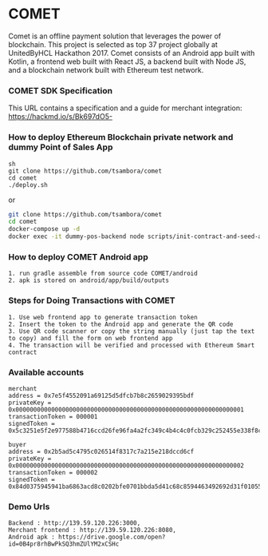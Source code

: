 # COMET
Comet is an offline payment solution that leverages the power of blockchain. This project is selected as top 37 project globally at UnitedByHCL Hackathon 2017. Comet consists of an Android app built with Kotlin, a frontend web built with React JS, a backend built with Node JS, and a blockchain network built with Ethereum test network.

### COMET SDK Specification
This URL contains a specification and a guide for merchant integration: https://hackmd.io/s/Bk697dO5-

### How to deploy Ethereum Blockchain private network and dummy Point of Sales App

```
sh
git clone https://github.com/tsambora/comet
cd comet
./deploy.sh
```
or 
```sh
git clone https://github.com/tsambora/comet
cd comet
docker-compose up -d
docker exec -it dummy-pos-backend node scripts/init-contract-and-seed-account.js
```

### How to deploy COMET Android app

```
1. run gradle assemble from source code COMET/android
2. apk is stored on android/app/build/outputs
```

### Steps for Doing Transactions with COMET

```
1. Use web frontend app to generate transaction token
2. Insert the token to the Android app and generate the QR code
3. Use QR code scanner or copy the string manually (just tap the text to copy) and fill the form on web frontend app
4. The transaction will be verified and processed with Ethereum Smart contract
```

### Available accounts

```
merchant 
address = 0x7e5f4552091a69125d5dfcb7b8c2659029395bdf
privateKey = 0x0000000000000000000000000000000000000000000000000000000000000001
transactionToken = 000001
signedToken = 0x5c3251e5f2e977588b4716ccd26fe96fa4a2fc349c4b4c4c0fcb329c252455e338f8cf8ac5489f082159ed5e1173f8d9ceb3e46f18a60891de08ce21dbe9853d01

buyer 
address = 0x2b5ad5c4795c026514f8317c7a215e218dccd6cf
privateKey = 0x0000000000000000000000000000000000000000000000000000000000000002
transactionToken = 000002
signedToken = 0x84d0375945941ba6863acd8c0202bfe0701bbda5d41c68c8594463492692d31f01055f4bd9d13a23100eab18a4b4a22bb31f31d39751881f347ef6222e3c2a7600
```

### Demo Urls

```
Backend : http://139.59.120.226:3000, 
Merchant frontend : http://139.59.120.226:8080, 
Android apk : https://drive.google.com/open?id=0B4pr8rhBwPkSQ3hmZUlYM2xCSHc
```
